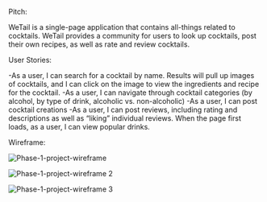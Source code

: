 Pitch: 

WeTail is a single-page application that contains all-things related to cocktails. WeTail provides a community for users to look up cocktails, post their own recipes, as well as rate and review cocktails.

User Stories:

-As a user, I can search for a cocktail by name. Results will pull up images of cocktails, and I can click on the image to view the ingredients and recipe for the cocktail.
-As a user, I can navigate through cocktail categories (by alcohol, by type of drink, alcoholic vs. non-alcoholic)
-As a user, I can post cocktail creations
-As a user, I can post reviews, including rating and descriptions as well as “liking” individual reviews.
When the page first loads, as a user, I can view popular drinks.

Wireframe:

![Phase-1-project-wireframe](https://user-images.githubusercontent.com/100324379/178326519-233104f2-bea7-4aef-b1fa-b027683b7e5a.jpg)

![Phase-1-project-wireframe 2](https://user-images.githubusercontent.com/100324379/178326555-22f9e735-549d-443d-b110-2ec64b349128.jpg)

![Phase-1-project-wireframe 3](https://user-images.githubusercontent.com/100324379/178326709-0e3f1fe2-1542-4958-bf99-28594b575e6e.jpg)
